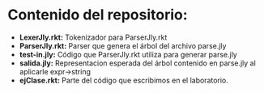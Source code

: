 # Contenido del repositorio:
- **LexerJly.rkt:** Tokenizador para ParserJly.rkt
- **ParserJly.rkt:** Parser que genera el árbol del archivo parse.jly
- **test-in.jly:** Código que ParserJly.rkt utiliza para generar parse.jly
- **salida.jly:** Representacion esperada del árbol contenido en parse.jly al aplicarle expr->string
- **ejClase.rkt:** Parte del código que escribimos en el laboratorio.
